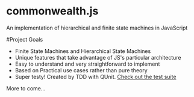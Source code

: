 commonwealth.js
===============

An implementation of hierarchical and finite state machines in JavaScript

#Project Goals
- Finite State Machines and Hierarchical State Machines
- Unique features that take advantage of JS's particular architecture
- Easy to understand and very straightforward to implement
- Based on Practical use cases rather than pure theory
- Super testy! Created by TDD with QUnit. [Check out the test suite](http://htmlpreview.github.com/?http://github.com/mimshwright/commonwealth.js/master/test/index.html)

More to come...
